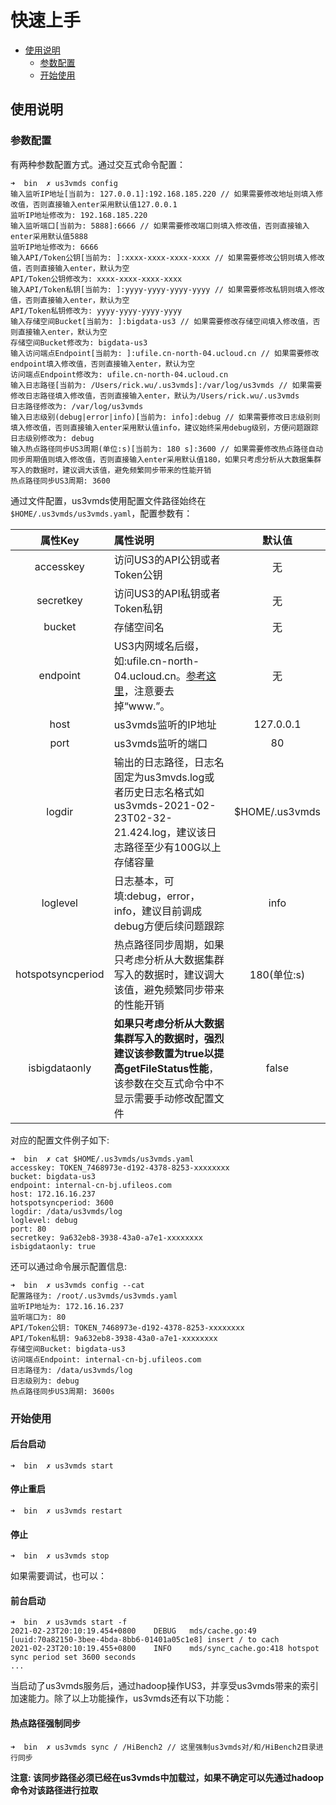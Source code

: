 # 快速上手

- [使用说明](#使用说明)
  - [参数配置](#参数配置)
  - [开始使用](#开始使用)

## 使用说明

### 参数配置

有两种参数配置方式。通过交互式命令配置：

```shell
➜  bin  ✗ us3vmds config
输入监听IP地址[当前为: 127.0.0.1]:192.168.185.220 // 如果需要修改地址则填入修改值，否则直接输入enter采用默认值127.0.0.1
监听IP地址修改为: 192.168.185.220
输入监听端口[当前为: 5888]:6666 // 如果需要修改端口则填入修改值，否则直接输入enter采用默认值5888
监听IP地址修改为: 6666
输入API/Token公钥[当前为: ]:xxxx-xxxx-xxxx-xxxx // 如果需要修改公钥则填入修改值，否则直接输入enter，默认为空
API/Token公钥修改为: xxxx-xxxx-xxxx-xxxx
输入API/Token私钥[当前为: ]:yyyy-yyyy-yyyy-yyyy // 如果需要修改私钥则填入修改值，否则直接输入enter，默认为空
API/Token私钥修改为: yyyy-yyyy-yyyy-yyyy
输入存储空间Bucket[当前为: ]:bigdata-us3 // 如果需要修改存储空间填入修改值，否则直接输入enter，默认为空
存储空间Bucket修改为: bigdata-us3
输入访问端点Endpoint[当前为: ]:ufile.cn-north-04.ucloud.cn // 如果需要修改endpoint填入修改值，否则直接输入enter，默认为空
访问端点Endpoint修改为: ufile.cn-north-04.ucloud.cn
输入日志路径[当前为: /Users/rick.wu/.us3vmds]:/var/log/us3vmds // 如果需要修改日志路径填入修改值，否则直接输入enter，默认为/Users/rick.wu/.us3vmds
日志路径修改为: /var/log/us3vmds
输入日志级别(debug|error|info)[当前为: info]:debug // 如果需要修改日志级别则填入修改值，否则直接输入enter采用默认值info，建议始终采用debug级别，方便问题跟踪
日志级别修改为: debug
输入热点路径同步US3周期(单位:s)[当前为: 180 s]:3600 // 如果需要修改热点路径自动同步周期值则填入修改值，否则直接输入enter采用默认值180，如果只考虑分析从大数据集群写入的数据时，建议调大该值，避免频繁同步带来的性能开销
热点路径同步US3周期: 3600
```

通过文件配置，us3vmds使用配置文件路径始终在`$HOME/.us3vmds/us3vmds.yaml`，配置参数有：

|      属性Key      | 属性说明                                                     |     默认值     |
| :---------------: | :----------------------------------------------------------- | :------------: |
|     accesskey     | 访问US3的API公钥或者Token公钥                                |       无       |
|     secretkey     | 访问US3的API私钥或者Token私钥                                |       无       |
|      bucket       | 存储空间名                                                   |       无       |
|     endpoint      | US3内网域名后缀，如:ufile.cn-north-04.ucloud.cn。[参考这里](https://docs.ucloud.cn/ufile/introduction/region)，注意要去掉“www.”。 |       无       |
|       host        | us3vmds监听的IP地址                                          |   127.0.0.1    |
|       port        | us3vmds监听的端口                                            |       80       |
|      logdir       | 输出的日志路径，日志名固定为us3mvds.log或者历史日志名格式如us3vmds-2021-02-23T02-32-21.424.log，建议该日志路径至少有100G以上存储容量 | $HOME/.us3vmds |
|     loglevel      | 日志基本，可填:debug，error，info，建议目前调成debug方便后续问题跟踪 |      info      |
| hotspotsyncperiod | 热点路径同步周期，如果只考虑分析从大数据集群写入的数据时，建议调大该值，避免频繁同步带来的性能开销 |  180(单位:s)   |
|   isbigdataonly   | **如果只考虑分析从大数据集群写入的数据时，强烈建议该参数置为true以提高getFileStatus性能**，该参数在交互式命令中不显示需要手动修改配置文件 |     false      |

对应的配置文件例子如下:

```shell
➜  bin  ✗ cat $HOME/.us3vmds/us3vmds.yaml
accesskey: TOKEN_7468973e-d192-4378-8253-xxxxxxxx
bucket: bigdata-us3
endpoint: internal-cn-bj.ufileos.com
host: 172.16.16.237
hotspotsyncperiod: 3600
logdir: /data/us3vmds/log
loglevel: debug
port: 80
secretkey: 9a632eb8-3938-43a0-a7e1-xxxxxxxx
isbigdataonly: true
```

还可以通过命令展示配置信息:

```shell
➜  bin  ✗ us3vmds config --cat
配置路径为: /root/.us3vmds/us3vmds.yaml
监听IP地址为: 172.16.16.237
监听端口为: 80
API/Token公钥: TOKEN_7468973e-d192-4378-8253-xxxxxxxx
API/Token私钥: 9a632eb8-3938-43a0-a7e1-xxxxxxxx
存储空间Bucket: bigdata-us3
访问端点Endpoint: internal-cn-bj.ufileos.com
日志路径为: /data/us3vmds/log
日志级别为: debug
热点路径同步US3周期: 3600s
```

### 开始使用

#### 后台启动

```shell
➜  bin  ✗ us3vmds start
```

#### 停止重启

```shell
➜  bin  ✗ us3vmds restart
```

#### 停止

```shell
➜  bin  ✗ us3vmds stop
```

如果需要调试，也可以：

#### 前台启动

```shell
➜  bin  ✗ us3vmds start -f
2021-02-23T20:10:19.454+0800    DEBUG   mds/cache.go:49 [uuid:70a82150-3bee-4bda-8bb6-01401a05c1e8] insert / to cach
2021-02-23T20:10:19.455+0800    INFO    mds/sync_cache.go:418 hotspot sync period set 3600 seconds
...
```

当启动了us3vmds服务后，通过hadoop操作US3，并享受us3vmds带来的索引加速能力。除了以上功能操作，us3vmds还有以下功能：

#### 热点路径强制同步

```shell
➜  bin  ✗ us3vmds sync / /HiBench2 // 这里强制us3vmds对/和/HiBench2目录进行同步
```

**注意: 该同步路径必须已经在us3vmds中加载过，如果不确定可以先通过hadoop命令对该路径进行拉取**

